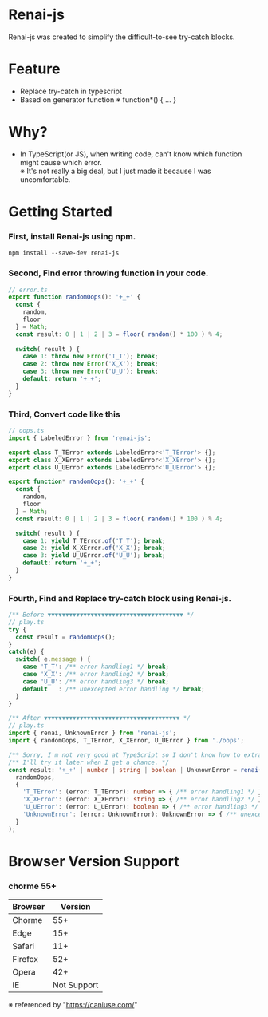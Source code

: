 # Renai-js
Renai-js was created to simplify the difficult-to-see try-catch blocks.

# Feature
- Replace try-catch in typescript
- Based on generator function ※ function*() { ... }

# Why?
- In TypeScript(or JS), when writing code, can't know which function might cause which error.   
  ※ It's not really a big deal, but I just made it because I was uncomfortable.

# Getting Started

### First, install Renai-js using npm.

```
npm install --save-dev renai-js
```

### Second, Find error throwing function in your code.
```typescript
// error.ts
export function randomOops(): '+_+' {
  const { 
    random, 
    floor 
  } = Math;
  const result: 0 | 1 | 2 | 3 = floor( random() * 100 ) % 4;
  
  switch( result ) {
    case 1: throw new Error('T_T'); break;
    case 2: throw new Error('X_X'); break;
    case 3: throw new Error('U_U'); break;
    default: return '+_+';
  }
}
```

### Third, Convert code like this
```typescript
// oops.ts
import { LabeledError } from 'renai-js';

export class T_TError extends LabeledError<'T_TError'> {};
export class X_XError extends LabeledError<'X_XError'> {};
export class U_UError extends LabeledError<'U_UError'> {};

export function* randomOops(): '+_+' {
  const { 
    random, 
    floor 
  } = Math;
  const result: 0 | 1 | 2 | 3 = floor( random() * 100 ) % 4;

  switch( result ) {
    case 1: yield T_TError.of('T_T'); break;
    case 2: yield X_XError.of('X_X'); break;
    case 3: yield U_UError.of('U_U'); break;
    default: return '+_+';
  }
}
```

### Fourth, Find and Replace try-catch block using Renai-js.
```typescript
/** Before ▼▼▼▼▼▼▼▼▼▼▼▼▼▼▼▼▼▼▼▼▼▼▼▼▼▼▼▼▼▼▼▼▼▼▼▼▼▼ */
// play.ts
try {
  const result = randomOops();
}
catch(e) {
  switch( e.message ) {
    case 'T_T': /** error handling1 */ break;
    case 'X_X': /** error handling2 */ break;
    case 'U_U': /** error handling3 */ break;
    default   : /** unexcepted error handling */ break;
  }
}

/** After ▼▼▼▼▼▼▼▼▼▼▼▼▼▼▼▼▼▼▼▼▼▼▼▼▼▼▼▼▼▼▼▼▼▼▼▼▼▼ */
// play.ts
import { renai, UnknownError } from 'renai-js';
import { randomOops, T_TError, X_XError, U_UError } from './oops';

/** Sorry, I'm not very good at TypeScript so I don't know how to extract the return value type, so it will come down to unknown. */
/** I'll try it later when I get a chance. */
const result: '+_+' | number | string | boolean | UnknownError = renai(
  randomOops,
  {
    'T_TError': (error: T_TError): number => { /** error handling1 */ },
    'X_XError': (error: X_XError): string => { /** error handling2 */ },
    'U_UError': (error: U_UError): boolean => { /** error handling3 */ },
    'UnknownError': (error: UnknownError): UnknownError => { /** unexcepted error handling */ }
  }
);
```

# Browser Version Support
### chorme 55+

| Browser | Version |
|----------------|-------------|
| Chorme | 55+ |
| Edge | 15+ |
| Safari | 11+ |
| Firefox | 52+ |
| Opera | 42+ |
| IE | Not Support |
※ referenced by "https://caniuse.com/"